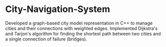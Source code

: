 # City-Navigation-System
Developed a graph-based city model representation in C++ to manage cities and their connections with weighted edges.  Implemented Dijkstra's and Tarjon's algorithm for finding the shortest path between two cities and a single connection of   failure (bridges). 
